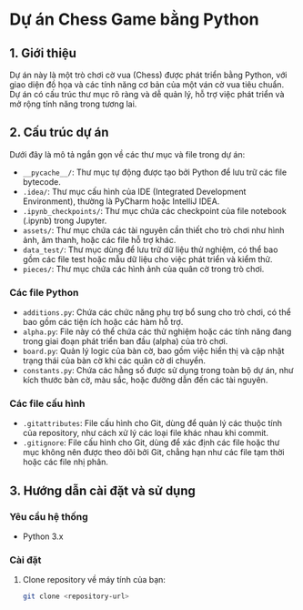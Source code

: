# Dự án Chess Game bằng Python

## 1. Giới thiệu

Dự án này là một trò chơi cờ vua (Chess) được phát triển bằng Python, với giao diện đồ họa và các tính năng cơ bản của một ván cờ vua tiêu chuẩn. Dự án có cấu trúc thư mục rõ ràng và dễ quản lý, hỗ trợ việc phát triển và mở rộng tính năng trong tương lai.

## 2. Cấu trúc dự án

Dưới đây là mô tả ngắn gọn về các thư mục và file trong dự án:

- `__pycache__/`: Thư mục tự động được tạo bởi Python để lưu trữ các file bytecode.
- `.idea/`: Thư mục cấu hình của IDE (Integrated Development Environment), thường là PyCharm hoặc IntelliJ IDEA.
- `.ipynb_checkpoints/`: Thư mục chứa các checkpoint của file notebook (.ipynb) trong Jupyter.
- `assets/`: Thư mục chứa các tài nguyên cần thiết cho trò chơi như hình ảnh, âm thanh, hoặc các file hỗ trợ khác.
- `data_test/`: Thư mục dùng để lưu trữ dữ liệu thử nghiệm, có thể bao gồm các file test hoặc mẫu dữ liệu cho việc phát triển và kiểm thử.
- `pieces/`: Thư mục chứa các hình ảnh của quân cờ trong trò chơi.

### Các file Python

- `additions.py`: Chứa các chức năng phụ trợ bổ sung cho trò chơi, có thể bao gồm các tiện ích hoặc các hàm hỗ trợ.
- `alpha.py`: File này có thể chứa các thử nghiệm hoặc các tính năng đang trong giai đoạn phát triển ban đầu (alpha) của trò chơi.
- `board.py`: Quản lý logic của bàn cờ, bao gồm việc hiển thị và cập nhật trạng thái của bàn cờ khi các quân cờ di chuyển.
- `constants.py`: Chứa các hằng số được sử dụng trong toàn bộ dự án, như kích thước bàn cờ, màu sắc, hoặc đường dẫn đến các tài nguyên.

### Các file cấu hình

- `.gitattributes`: File cấu hình cho Git, dùng để quản lý các thuộc tính của repository, như cách xử lý các loại file khác nhau khi commit.
- `.gitignore`: File cấu hình cho Git, dùng để xác định các file hoặc thư mục không nên được theo dõi bởi Git, chẳng hạn như các file tạm thời hoặc các file nhị phân.

## 3. Hướng dẫn cài đặt và sử dụng

### Yêu cầu hệ thống

- Python 3.x

### Cài đặt

1. Clone repository về máy tính của bạn:
   ```bash
   git clone <repository-url>
